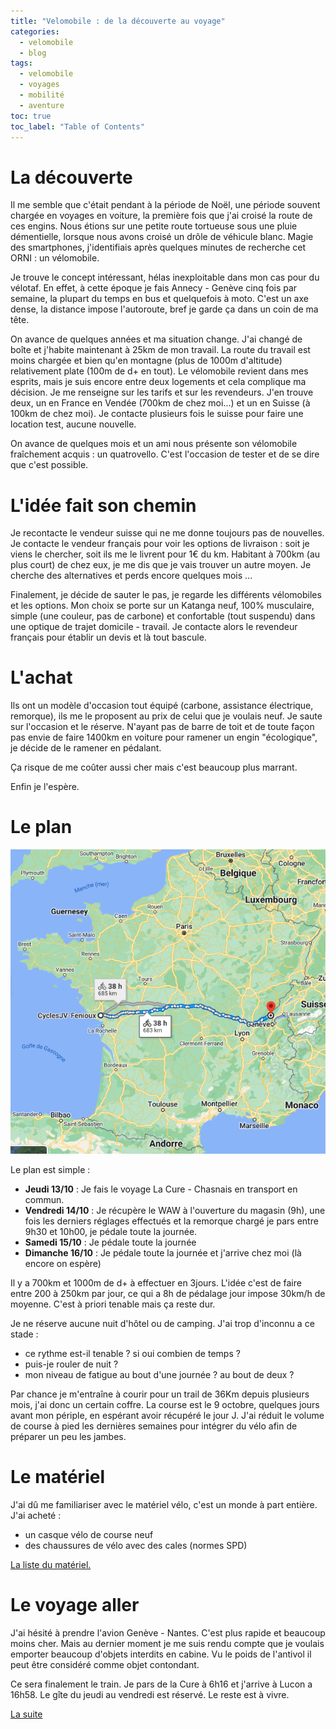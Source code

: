 ```yaml
---
title: "Velomobile : de la découverte au voyage"
categories:
  - velomobile
  - blog
tags:
  - velomobile
  - voyages
  - mobilité
  - aventure
toc: true
toc_label: "Table of Contents"
---
```


# La découverte

Il me semble que c'était pendant à la période de Noël, une période souvent chargée en voyages en voiture, la première fois que j'ai croisé la route de ces engins. Nous étions sur une petite route tortueuse sous une pluie démentielle, lorsque nous avons croisé un drôle de véhicule blanc. Magie des smartphones, j'identifiais après quelques minutes de recherche cet ORNI : un vélomobile.

Je trouve le concept intéressant, hélas inexploitable dans mon cas pour du vélotaf. En effet, à cette époque je fais Annecy - Genève cinq fois par semaine, la plupart du temps en bus et quelquefois à moto. C'est un axe dense, la distance impose l'autoroute, bref je garde ça dans un coin de ma tête.

On avance de quelques années et ma situation change. J'ai changé de boîte et j'habite maintenant à 25km de mon travail. La route du travail est moins chargée et bien qu'en montagne (plus de 1000m d'altitude) relativement plate (100m de d+ en tout). Le vélomobile revient dans mes esprits, mais je suis encore entre deux logements et cela complique ma décision. Je me renseigne sur les tarifs et sur les revendeurs. J'en trouve deux, un en France en Vendée (700km de chez moi...) et un en Suisse (à 100km de chez moi). Je contacte plusieurs fois le suisse pour faire une location test, aucune nouvelle.

On avance de quelques mois et un ami nous présente son vélomobile fraîchement acquis : un quatrovello. C'est l'occasion de tester et de se dire que c'est possible.

# L'idée fait son chemin

Je recontacte le vendeur suisse qui ne me donne toujours pas de nouvelles. Je contacte le vendeur français pour voir les options de livraison : soit je viens le chercher, soit ils me le livrent pour 1€ du km. Habitant à 700km (au plus court) de chez eux, je me dis que je vais trouver un autre moyen. Je cherche des alternatives et perds encore quelques mois ...

Finalement, je décide de sauter le pas, je regarde les différents vélomobiles et les options. Mon choix se porte sur un Katanga neuf, 100% musculaire, simple (une couleur, pas de carbone) et confortable (tout suspendu) dans une optique de trajet domicile - travail. Je contacte alors le revendeur français pour établir un devis et là tout bascule.

# L'achat

Ils ont un modèle d'occasion tout équipé (carbone, assistance électrique, remorque), ils me le proposent au prix de celui que je voulais neuf. Je saute sur l'occasion et le réserve. N'ayant pas de barre de toit et de toute façon pas envie de faire 1400km en voiture pour ramener un engin "écologique", je décide de le ramener en pédalant.

Ça risque de me coûter aussi cher mais c'est beaucoup plus marrant.

Enfin je l'espère.

# Le plan

![Une petite balade](/assets/images/trip.png)

Le plan est simple :

* __Jeudi 13/10__ : Je fais le voyage La Cure - Chasnais en transport en commun.
* __Vendredi 14/10__ : Je récupère le WAW à l'ouverture du magasin (9h), une fois les derniers réglages effectués et la remorque chargé je pars entre 9h30 et 10h00, je pédale toute la journée.
* __Samedi 15/10__ : Je pédale toute la journée
* __Dimanche 16/10__ :  Je pédale toute la journée et j'arrive chez moi (là encore on espère)

Il y a 700km et 1000m de d+ à effectuer en 3jours. L'idée c'est de faire entre 200 à 250km par jour, ce qui a 8h de pédalage jour impose 30km/h de moyenne. C'est à priori tenable mais ça reste dur.

Je ne réserve aucune nuit d'hôtel ou de camping. J'ai trop d'inconnu a ce stade :
* ce rythme est-il tenable ? si oui combien de temps ?
* puis-je rouler de nuit ?
* mon niveau de fatigue au bout d'une journée ? au bout de deux ?

Par chance je m'entraîne à courir pour un trail de 36Km depuis plusieurs mois, j'ai donc un certain coffre. La course est le 9 octobre, quelques jours avant mon périple, en espérant avoir récupéré le jour J. J'ai réduit le volume de course à pied les dernières semaines pour intégrer du vélo afin de préparer un peu les jambes.

# Le matériel

J'ai dû me familiariser avec le matériel vélo, c'est un monde à part entière. J'ai acheté :
* un casque vélo de course neuf
* des chaussures de vélo avec des cales (normes SPD)

[La liste du matériel.](https://lighterpack.com/r/uzd1t2) 

# Le voyage aller

J'ai hésité à prendre l'avion Genève - Nantes. C'est plus rapide et beaucoup moins cher. Mais au dernier moment je me suis rendu compte que je voulais emporter beaucoup d'objets interdits en cabine. Vu le poids de l'antivol il peut être considéré comme objet contondant.

Ce sera finalement le train. Je pars de la Cure à 6h16 et j'arrive à Lucon a 16h58. Le gîte du jeudi au vendredi est réservé. Le reste est à vivre.

[La suite](https://urschuca.github.io/velomobile/blog/Traversee_de_la_France_1/)
